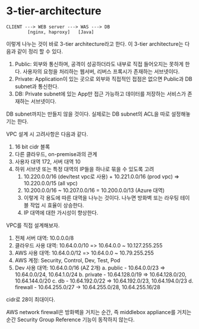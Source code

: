 # 3-tier-architecture

```
CLIENT ---> WEB server ---> WAS ---> DB
        [nginx, haproxy]   [Java]
```
이렇게 나누는 것이 바로 3-tier architecture라고 한다. 이 3-tier architecture는 다음과 같이 정리 할 수 있다.

1. Public: 외부와 통신하며, 공격이 성공하더라도 내부로 직접 들어오지는 못하게 한다. 사용자의 요청을 처리하는 웹서버, 리버스 프록시가 존재하는 서브넷이다.
2. Private: Application이 있는 곳으로 외부와 직접적인 접점은 없으면 Public과 DB subnet과 통신한다. 
3. DB: Private subnet에 있는 App만 접근 가능하고 데이터를 저장하는 서비스가 존재하는 서브넷이다.

DB subnet까지는 만들지 않을 것이다. 실제로는 DB subnet의 ACL을 따로 설정해놓기는 한다.

VPC 설계 시 고려사항은 다음과 같다.
1. 16 bit cidr 블록
2. 다른 클라우드, on-premise과의 관계
3. 사용자 대역 172, 서버 대역 10
4. 하위 서브넷 또는 특정 대역의 IP들을 하나로 묶을 수 있도록 고려
    1. 10.220.0.0/16 (dev/test vpc로 사용) + 10.221.0.0/16 (prod vpc) => 10.220.0.0/15 (all vpc)
    2. 10.200.0.0/16 ~ 10.207.0.0/16 = 10.200.0.0/13 (Azure 대역)
    3. 이렇게 각 용도에 따른 대역을 나누는 것이다. 나누면 방화벽 또는 라우팅 테이블 작업 시 효율이 상승한다.
    4. IP 대역에 대한 가시성이 향상한다.

VPC를 직접 설계해보자.
1. 전체 서버 대역: 10.0.0.0/8
2. 클라우드 사용 대역: 10.64.0.0/10 => 10.64.0.0 ~ 10.127.255.255
3. AWS 사용 대역: 10.64.0.0/12 => 10.64.0.0 ~ 10.79.255.255
4. AWS 계정: Security, Control, Dev, Test, Pod
5. Dev 사용 대역: 10.64.0.0/16 (AZ 2개)
    a. public - 10.64.0.0/23 => 10.64.0.0/24, 10.64.1.0/24
    b. private - 10.64.128.0/19 => 10.64.128.0/20, 10.64.144.0/20
    c. db - 10.64.192.0/22 => 10.64.192.0/23, 10.64.194.0/23
    d. firewall - 10.64.255.0/27 -> 10.64.255.0/28, 10.64.255.16/28

cidr로 28이 최대이다.

AWS network firewall은 방화벽을 거치는 순간, 즉 middlebox appliance를 거치는 순간 Security Group Reference 기능이 동작하지 않는다. 